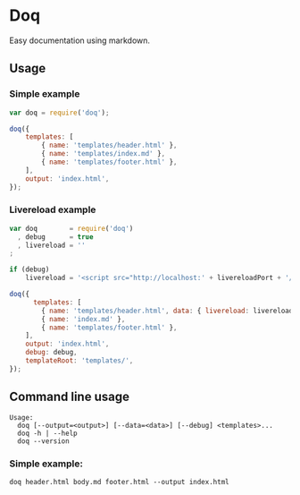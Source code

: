 # Doq
Easy documentation using markdown.

## Usage

### Simple example
```javascript
var doq = require('doq');

doq({
    templates: [
        { name: 'templates/header.html' },
        { name: 'templates/index.md' },
        { name: 'templates/footer.html' },
    ],
    output: 'index.html',
});
```

### Livereload example
```javascript
var doq        = require('doq')
  , debug      = true
  , livereload = ''
;

if (debug)
	livereload = '<script src="http://localhost:' + livereloadPort + '/livereload.js"></script>';

doq({
	  templates: [
		{ name: 'templates/header.html', data: { livereload: livereload, }},
		{ name: 'index.md' },
		{ name: 'templates/footer.html' },
	],
	output: 'index.html',
	debug: debug,
	templateRoot: 'templates/',
});
```

## Command line usage

```
Usage:
  doq [--output=<output>] [--data=<data>] [--debug] <templates>...
  doq -h | --help
  doq --version
```

### Simple example:
```
doq header.html body.md footer.html --output index.html
```

